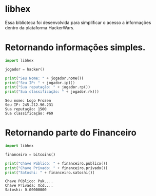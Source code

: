 # libhex
Essa biblioteca foi desenvolvida para simplificar o acesso a informações dentro da plataforma HackerWars.

# Retornando informações simples.
```py
import libhex

jogador = hacker()

print("Seu Nome: " + jogador.nome())
print("Seu IP: " + jogador.ip())
print("Sua reputação: " + jogador.rp())
print("Sua classificação: " + jogador.rk())

```
```
Seu nome: Logo Frozen
Seu IP: 245.212.96.231
Sua reputação: 1500
Sua classificação: #69
```

# Retornando parte do Financeiro
```py
import libhex

financeiro = bitcoins()

print("Chave Público: " + financeiro.publico())
print("Chave Privado: " + financeiro.privado())
print("Satoshi: " + financeiro.satoshi())
```
```
Chave Público: Pyk....
Chave Privada: Xcd....
Satoshi: 0.00000000
```
